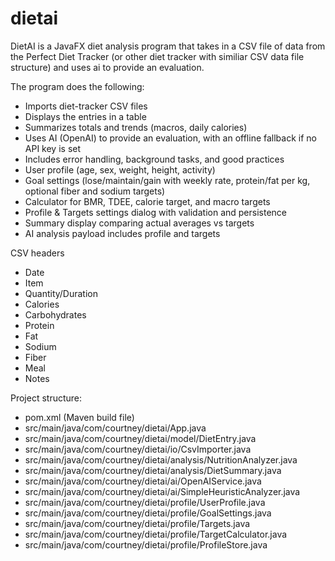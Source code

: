 # dietai
DietAI is a JavaFX diet analysis program that takes in a CSV file of data from the Perfect Diet Tracker (or other diet tracker with similiar CSV data file structure) and uses ai to provide an evaluation. 

The program does the following:

- Imports diet-tracker CSV files
- Displays the entries in a table
- Summarizes totals and trends (macros, daily calories)
- Uses AI (OpenAI) to provide an evaluation, with an offline fallback if no API key is set
- Includes error handling, background tasks, and good practices
- User profile (age, sex, weight, height, activity)
- Goal settings (lose/maintain/gain with weekly rate, protein/fat per kg, optional fiber and sodium targets)
- Calculator for BMR, TDEE, calorie target, and macro targets
- Profile & Targets settings dialog with validation and persistence
- Summary display comparing actual averages vs targets
- AI analysis payload includes profile and targets

CSV headers
- Date
- Item
- Quantity/Duration
- Calories
- Carbohydrates
- Protein
- Fat
- Sodium
- Fiber
- Meal
- Notes

Project structure:
- pom.xml (Maven build file)
- src/main/java/com/courtney/dietai/App.java
- src/main/java/com/courtney/dietai/model/DietEntry.java
- src/main/java/com/courtney/dietai/io/CsvImporter.java
- src/main/java/com/courtney/dietai/analysis/NutritionAnalyzer.java
- src/main/java/com/courtney/dietai/analysis/DietSummary.java
- src/main/java/com/courtney/dietai/ai/OpenAIService.java
- src/main/java/com/courtney/dietai/ai/SimpleHeuristicAnalyzer.java
- src/main/java/com/courtney/dietai/profile/UserProfile.java
- src/main/java/com/courtney/dietai/profile/GoalSettings.java
- src/main/java/com/courtney/dietai/profile/Targets.java
- src/main/java/com/courtney/dietai/profile/TargetCalculator.java
- src/main/java/com/courtney/dietai/profile/ProfileStore.java

